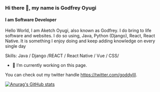 ### Hi there 👋, my name is Godfrey Oyugi
#### I am Software Developer


Hello World, I am Aketch Oyugi, also known as Godfrey. I do bring to life software and websites. I do so using, Java, Python (Django), React, React Native. It is something I enjoy doing and keep adding knowledge on every single day

Skills: Java / Django /REACT / React Native / Vue / CSS/

- 🔭 I’m currently working on this page. 








You can check out my twitter handle https://twitter.com/goddyIII.

[![Anurag's GitHub stats](https://github-readme-stats.vercel.app/api?username=godfreyJo)](https://github.com/anuraghazra/github-readme-stats)
